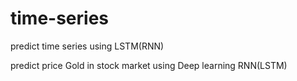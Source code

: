 # time-series
predict time series using LSTM(RNN)

predict price Gold in stock market using Deep learning RNN(LSTM)
